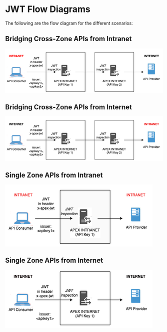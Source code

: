 # JWT Flow Diagrams

The following are the flow diagram for the different scenarios:

## Bridging Cross-Zone APIs from Intranet

![bridging-internet](./image/bridging-internet.png)

## Bridging Cross-Zone APIs from Internet

![bridging-intranet](./image/bridging-intranet.png)

## Single Zone APIs from Intranet

![flow-intranet](./image/flow-intranet.png)

## Single Zone APIs from Internet

![flow-intranet](./image/flow-internet.png)
